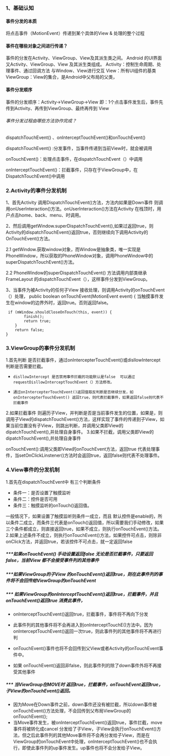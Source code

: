 ###  1、基础认知
#### 事件分发的本质
将点击事件（MotionEvent）传递到某个具体的View & 处理的整个过程

#### 事件在哪些对象之间进行传递？
事件的分发在Activity、ViewGroup、View及其派生类之间。
Android 的UI界面 又Activity、ViewGroup、View 及其派生类组成。
Activity：控制生命周期、处理事件、通过回调方法 与Window、View进行交互
View：所有UI组件的基类
ViewGroup：View的集合，是Android中父布局的父类，

#### 事件分发顺序
事件的分发顺序：Activity->ViewGroup->View
即：1个点击事件发生后，事件先传到Activity、再传到ViewGroup、最终再传到 View

###### 事件分发过程由哪些方法协作完成？
dispatchTouchEvent() 、onInterceptTouchEvent()和onTouchEvent()

dispatchTouchEvent() :分发事件，当事件传递到当前View时，就会被调用

onTouchEvent()：处理点击事件，在dispatchTouchEvent（）中调用

onInterceptTouchEvent()：拦截事件，只存在于ViewGroup中，在DispatchTouchEvent()中调用

### 2.Activity的事件分发机制
1、首先Activity 调用DispatchTouchEvent()方法，方法内如果是Down事件 则调用onUserInteraction()方法。onUserInteraction()方法在Activity 在栈顶时，用户点击home、back、menu、时调用。

2、然后调用getWindow.superDispatchTouchEvent(),如果过返回true，则Activity的dispatchTouchEvent()返回true，否则继续向下调用Activity的OnTouchEvent()方法。

2.1 getWindow.获取window对象，而Window是抽象类，唯一实现是PhoneWindow，所以获取的PhoneWindow对象，调用PhoneWindow中的superDispatchTouchEvent()方法。

2.2 PhoneWindow的superDispatchTouchEvent() 方法调用内部类继承 FrameLayout 的dispatchTouchEvent（），这样事件分发到ViewGroup。

3、当事件为被Activity的任何子View 接收处理，则调用Activity的onTouchEvent（）处理，
public boolean onTouchEvent(MotionEvent event) {
当触摸事件发生在window的边界外时，返回true。否则返回false。
   
```
 if (mWindow.shouldCloseOnTouch(this, event)) {
        finish();
        return true;
    }
    return false;
}
```

### 3.ViewGroup的事件分发机制
1.首先判断 是否拦截事件，通过onIntercepterTouchEvent()或disllowIntercept 判断是否需要拦截。
-     disllowIntercept 是否禁用事件拦截的功能默认是false  可以通过requestDisllowInterceptTouchEvent（）方法修改。
-     通过onIntercepterTouchEvent()返回值取反判断是否继续分发，如onIntercepterTouchEvent() 返回true，则代表拦截事件，如果返回false则代表不拦截事件
2.如果拦截事件 则遍历子View，并判断是否是当前事件发生的位置，如果是，则调用子View的dispatchTouchEvent()方法，这样实现了事件的传递到子View，如果当前位置没有子View，则跳出判断，并调用父类即View的dipatchTouchEvent(),并处理自身事件。
3.如果不拦截，调用父类即View的dipatchTouchEvent(),并处理自身事件

onTouchEvent():调用父类即View的onTouchEvent方法，返回true 代表处理事件，当setOnClickLinstener()方法时会返回true，返回false则代表不处理事件。

### 4.View事件的分发机制
1.首先在dispatchTouchEvent中 有三个判断条件 
- 条件一：是否设置了触摸监听
- 条件二：控件是否可用
- 条件三：触摸监听的onTouch()返回值。

一般情况下，如果设置了触摸监听则条件一成立，而且 默认控件是enable的，所以条件二成立，而条件三代表是onTouch()返回值，所以需要我们手动修改，如果三个条件都成立，则直接返回true，如果不成立，则执行onTouchEvent()方法。
2.如果上述条件不成立，则执行onTouchEvent()方法，如果控件可点击，则除非onClick方法，并返回true，若该控件不可点击，就一定返回false

##### ***如果onTouchEvent() 手动设置返回false 无论是否拦截事件，只要返回false，当前View 都不会接受事件列的其他事件
##### ***如果ViewGroup的子View 的onTouchEvent()返回true，则在此事件列的事件将不会回传给ViewGroup的onTouchEvent

##### *** 如果ViewGroup的onInterceptTouchEvent()返回true，拦截事件，并且onTouchEvent()返回true 消费此事件，
- onInterceptTouchEvent()返回true，拦截事件，事件将不再向下分发

- 此事件列的其他事件将不会再进入到onInterceptTouchE()方法中。因为onInterceptTouchEvent()返回一次true，则此事件列的其他事件将不再进行判
- onTouchEvent()事件也将不会回传到父View或者Activity的onTouchEvent事件中。

- 如果 onTouchEvent()返回非false，则此事件列的除了down事件外将不再接受其他事件

##### *** 当ViewGroup在MOVE时 返回true，拦截事件，onTouchEvent返回true，子View的onTouchEvent()返回。
- 因为Move在Down事件之前，down事件还没有被拦截，所以down事件被onTouchEvent()方法处理，不会回传到父布局ViewGroup的onTouchEvent();
- 当Move事件发生，被onInterceptTouchEvent()返回true，事件拦截，move事件将被转化成cancel 分发给了子View，子View会执行onTouchEvent()方法，但之后此事件列的其他Move事件将不会再分发给子View，而是在ViewGroup的onTouchEvent中处理，onInterceptTouchEvent()也不会执行，即使此事件列的up事件发生。up事件也将不会分发给子View。





        



